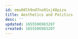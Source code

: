 ```yaml
---
id: emu60lh9nd7no91xj48piza
title: Aesthetics and Politics
desc: ''
updated: 1655506983207
created: 1655506983207
---
```


